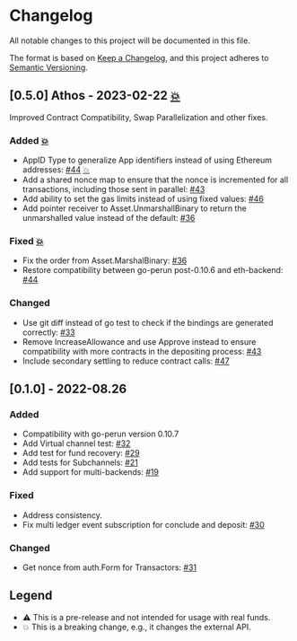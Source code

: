 # Changelog
All notable changes to this project will be documented in this file.

The format is based on [Keep a Changelog](https://keepachangelog.com/en/1.0.0/),
and this project adheres to [Semantic Versioning](https://semver.org/spec/v2.0.0.html).


## [0.5.0] Athos - 2023-02-22 [:boom:]
Improved Contract Compatibility, Swap Parallelization and other fixes.

### Added [:boom:]
- AppID Type to generalize App identifiers instead of using Ethereum addresses: [#44] [:boom:]
- Add a shared nonce map to ensure that the nonce is incremented for all transactions, including those sent in parallel: [#43]
- Add ability to set the gas limits instead of using fixed values: [#46]
- Add pointer receiver to Asset.UnmarshallBinary to return the unmarshalled value instead of the default: [#36]

### Fixed [:boom:]
- Fix the order from Asset.MarshalBinary: [#36]
- Restore compatibility between go-perun post-0.10.6 and eth-backend: [#44]

### Changed
- Use git diff instead of go test to check if the bindings are generated correctly: [#33]
- Remove IncreaseAllowance and use Approve instead to ensure compatibility with more contracts in the depositing process: [#43]
- Include secondary settling to reduce contract calls: [#47]

[#33]: https://github.com/hyperledger-labs/perun-eth-backend/pull/33
[#36]: https://github.com/hyperledger-labs/perun-eth-backend/pull/36
[#43]: https://github.com/hyperledger-labs/perun-eth-backend/pull/43
[#44]: https://github.com/hyperledger-labs/perun-eth-backend/pull/44
[#46]: https://github.com/hyperledger-labs/perun-eth-backend/pull/46
[#47]: https://github.com/hyperledger-labs/perun-eth-backend/pull/47

## [0.1.0] - 2022-08.26
### Added
- Compatibility with go-perun version 0.10.7
- Add Virtual channel test: [#32]
- Add test for fund recovery: [#29]
- Add tests for Subchannels: [#21]
- Add support for multi-backends: [#19]

### Fixed
- Address consistency.
- Fix multi ledger event subscription for conclude and deposit: [#30]

### Changed
- Get nonce from auth.Form for Transactors: [#31]

[#3]: https://github.com/hyperledger-labs/perun-eth-backend/pull/3
[#18]: https://github.com/hyperledger-labs/perun-eth-backend/pull/18
[#19]: https://github.com/hyperledger-labs/perun-eth-backend/pull/19
[#21]: https://github.com/hyperledger-labs/perun-eth-backend/pull/21
[#26]: https://github.com/hyperledger-labs/perun-eth-backend/pull/26
[#29]: https://github.com/hyperledger-labs/perun-eth-backend/pull/29
[#30]: https://github.com/hyperledger-labs/perun-eth-backend/pull/30
[#31]: https://github.com/hyperledger-labs/perun-eth-backend/pull/31
[#32]: https://github.com/hyperledger-labs/perun-eth-backend/pull/32

## Legend
- <span id="warning">:warning:</span> This is a pre-release and not intended for usage with real funds.
- <span id="breaking">:boom:</span> This is a breaking change, e.g., it changes the external API.

[:warning:]: #warning
[:boom:]: #breaking